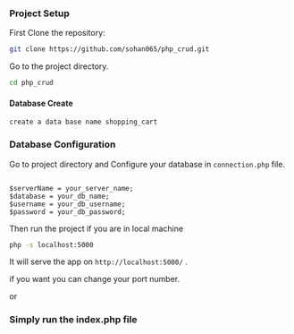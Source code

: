 ### Project Setup

First Clone the repository:

```bash
git clone https://github.com/sohan065/php_crud.git

```

Go to the project directory.

```bash
cd php_crud
```

#### Database Create

`create a data base name shopping_cart`

### Database Configuration

Go to project directory and Configure your database in `connection.php` file.

```

$serverName = your_server_name;
$database = your_db_name;
$username = your_db_username;
$password = your_db_password;

```

Then run the project if you are in local machine

```bash
php -s localhost:5000
```

It will serve the app on `http://localhost:5000/` .

if you want you can change your port number.

or

### Simply run the index.php file
